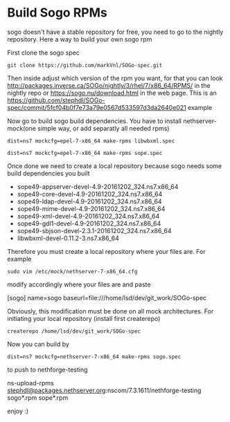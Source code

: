 # Build Sogo RPMs

sogo doesn't have a stable repository for free, you need to go to the nightly repository. Here a way to build your own sogo rpm

First clone the sogo spec

  `git clone https://github.com/markVnl/SOGo-spec.git`
  
Then inside adjust which version of the rpm you want, for that you can look http://packages.inverse.ca/SOGo/nightly/3/rhel/7/x86_64/RPMS/ in the nightly repo or https://sogo.nu/download.html in the web page. This is an https://github.com/stephdl/SOGo-spec/commit/5fcf04b0f7e73a79e0567d533597d3da2640e021 example 

Now go to build sogo build dependencies. You have to install nethserver-mock(one simple way, or add separatly all needed rpms)

  `dist=ns7 mockcfg=epel-7-x86_64 make-rpms libwbxml.spec`

  `dist=ns7 mockcfg=epel-7-x86_64 make-rpms sope.spec`

Once done we need to create a local repository because sogo needs some build dependencies you built  

* sope49-appserver-devel-4.9-20161202_324.ns7.x86_64
* sope49-core-devel-4.9-20161202_324.ns7.x86_64
* sope49-ldap-devel-4.9-20161202_324.ns7.x86_64
* sope49-mime-devel-4.9-20161202_324.ns7.x86_64
* sope49-xml-devel-4.9-20161202_324.ns7.x86_64
* sope49-gdl1-devel-4.9-20161202_324.ns7.x86_64
* sope49-sbjson-devel-2.3.1-20161202_324.ns7.x86_64
* libwbxml-devel-0.11.2-3.ns7.x86_64

Therefore you must create a local repository where your files are. For example

  `sudo vim /etc/mock/nethserver-7-x86_64.cfg`

modify accordingly where your files are and paste 

  [sogo]
  name=sogo
  baseurl=file:///home/lsd/dev/git_work/SOGo-spec

Obviously, this modification must be done on all mock architectures. For initiating your local repository (install first createrepo)

  `createrepo /home/lsd/dev/git_work/SOGo-spec`

Now you can build by

  `dist=ns7 mockcfg=nethserver-7-x86_64 make-rpms sogo.spec`

to push to nethforge-testing

ns-upload-rpms  stephdl@packages.nethserver.org:nscom/7.3.1611/nethforge-testing sogo*.rpm sope*.rpm


enjoy :)
